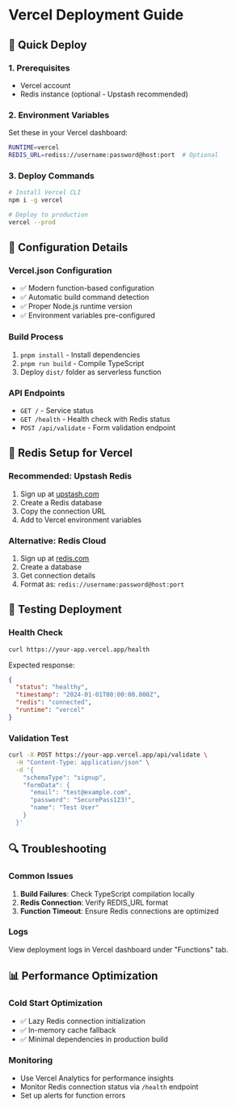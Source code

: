 # Vercel Deployment Guide

## 🚀 Quick Deploy

### 1. Prerequisites
- Vercel account
- Redis instance (optional - Upstash recommended)

### 2. Environment Variables
Set these in your Vercel dashboard:

```bash
RUNTIME=vercel
REDIS_URL=rediss://username:password@host:port  # Optional
```

### 3. Deploy Commands
```bash
# Install Vercel CLI
npm i -g vercel

# Deploy to production
vercel --prod
```

## 🔧 Configuration Details

### Vercel.json Configuration
- ✅ Modern function-based configuration
- ✅ Automatic build command detection
- ✅ Proper Node.js runtime version
- ✅ Environment variables pre-configured

### Build Process
1. `pnpm install` - Install dependencies
2. `pnpm run build` - Compile TypeScript
3. Deploy `dist/` folder as serverless function

### API Endpoints
- `GET /` - Service status
- `GET /health` - Health check with Redis status
- `POST /api/validate` - Form validation endpoint

## 🔴 Redis Setup for Vercel

### Recommended: Upstash Redis
1. Sign up at [upstash.com](https://upstash.com)
2. Create a Redis database
3. Copy the connection URL
4. Add to Vercel environment variables

### Alternative: Redis Cloud
1. Sign up at [redis.com](https://redis.com)
2. Create a database
3. Get connection details
4. Format as: `redis://username:password@host:port`

## 🧪 Testing Deployment

### Health Check
```bash
curl https://your-app.vercel.app/health
```

Expected response:
```json
{
  "status": "healthy",
  "timestamp": "2024-01-01T00:00:00.000Z",
  "redis": "connected",
  "runtime": "vercel"
}
```

### Validation Test
```bash
curl -X POST https://your-app.vercel.app/api/validate \
  -H "Content-Type: application/json" \
  -d '{
    "schemaType": "signup",
    "formData": {
      "email": "test@example.com",
      "password": "SecurePass123!",
      "name": "Test User"
    }
  }'
```

## 🔍 Troubleshooting

### Common Issues
1. **Build Failures**: Check TypeScript compilation locally
2. **Redis Connection**: Verify REDIS_URL format
3. **Function Timeout**: Ensure Redis connections are optimized

### Logs
View deployment logs in Vercel dashboard under "Functions" tab.

## 📊 Performance Optimization

### Cold Start Optimization
- ✅ Lazy Redis connection initialization
- ✅ In-memory cache fallback
- ✅ Minimal dependencies in production build

### Monitoring
- Use Vercel Analytics for performance insights
- Monitor Redis connection status via `/health` endpoint
- Set up alerts for function errors

